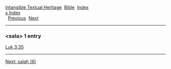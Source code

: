 [Intangible Textual Heritage](../../index)  [Bible](../index) 
[Index](index)   
[s Index](_s_)  
  [Previous](c09726)  [Next](c09728) 

------------------------------------------------------------------------

### &lt;sala&gt; 1 entry

[Luk 3:35](../kjv/luk003.htm#035)  

------------------------------------------------------------------------

[Next: salah (6)](c09728)
